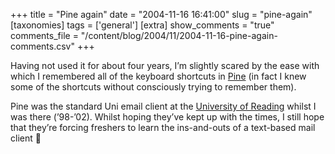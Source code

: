 +++
title = "Pine again"
date = "2004-11-16 16:41:00"
slug = "pine-again"
[taxonomies]
tags = ['general']
[extra]
show_comments = "true"
comments_file = "/content/blog/2004/11/2004-11-16-pine-again-comments.csv"
+++

Having not used it for about four years, I’m slightly scared by the ease with which I remembered all of the keyboard shortcuts in [Pine](http://www.washington.edu/pine/) (in fact I knew some of the shortcuts without consciously trying to remember them).

Pine was the standard Uni email client at the [University of Reading](http://www.reading.ac.uk "The University of Reading") whilst I was there (’98-’02). Whilst hoping they’ve kept up with the times, I still hope that they’re forcing freshers to learn the ins-and-outs of a text-based mail client 🙂
